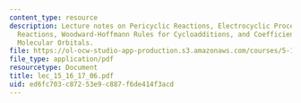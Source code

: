 ```yaml
---
content_type: resource
description: Lecture notes on Pericyclic Reactions, Electrocyclic Processes, Cycloaddition
  Reactions, Woodward-Hoffmann Rules for Cycloadditions, and Coefficients of Frontier
  Molecular Orbitals.
file: https://ol-ocw-studio-app-production.s3.amazonaws.com/courses/5-13-organic-chemistry-ii-fall-2006/ed6fc703c87253e9c887f6de414f3acd_lec_15_16_17_06.pdf
file_type: application/pdf
resourcetype: Document
title: lec_15_16_17_06.pdf
uid: ed6fc703-c872-53e9-c887-f6de414f3acd
---
```

